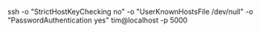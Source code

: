 ssh -o "StrictHostKeyChecking no" -o "UserKnownHostsFile /dev/null" -o "PasswordAuthentication yes" tim@localhost -p 5000